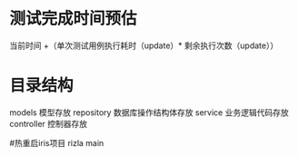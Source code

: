 # 测试完成时间预估
当前时间 +（单次测试用例执行耗时（update）* 剩余执行次数（update））

# 目录结构
models  模型存放
repository  数据库操作结构体存放
service 业务逻辑代码存放
controller  控制器存放

#热重启iris项目
rizla main